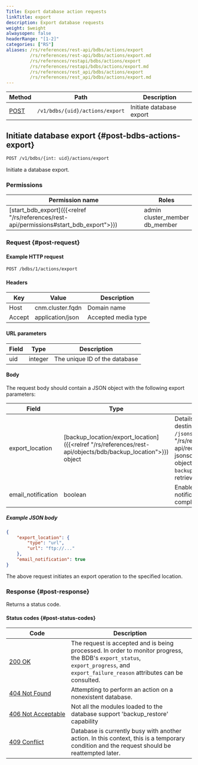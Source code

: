 ```yaml
---
Title: Export database action requests
linkTitle: export
description: Export database requests
weight: $weight
alwaysopen: false
headerRange: "[1-2]"
categories: ["RS"]
aliases: /rs/references/rest-api/bdbs/actions/export
         /rs/references/rest-api/bdbs/actions/export.md
         /rs/references/restapi/bdbs/actions/export
         /rs/references/restapi/bdbs/actions/export.md
         /rs/references/rest_api/bdbs/actions/export
         /rs/references/rest_api/bdbs/actions/export.md
---
```


| Method | Path | Description |
|--------|------|-------------|
| [POST](#post-bdbs-actions-export) | `/v1/bdbs/{uid}/actions/export` | Initiate database export |

## Initiate database export {#post-bdbs-actions-export}

```sh
POST /v1/bdbs/{int: uid}/actions/export
```

Initiate a database export.

### Permissions

| Permission name | Roles |
|-----------------|-------|
| [start_bdb_export]({{<relref "/rs/references/rest-api/permissions#start_bdb_export">}}) | admin<br />cluster_member<br />db_member |

### Request {#post-request}

#### Example HTTP request

```sh
POST /bdbs/1/actions/export
```

#### Headers

| Key | Value | Description |
|-----|-------|-------------|
| Host | cnm.cluster.fqdn | Domain name |
| Accept | application/json | Accepted media type |


#### URL parameters

| Field | Type | Description |
|-------|------|-------------|
| uid | integer | The unique ID of the database |


#### Body

The request body should contain a JSON object with the following export parameters:

| Field | Type | Description |
|-------|------|-------------|
| export_location | [backup_location/export_location]({{<relref "/rs/references/rest-api/objects/bdb/backup_location">}}) object | Details for the export destination. Call [`GET /jsonschema`]({{<relref "/rs/references/rest-api/requests/jsonschema#get-jsonschema">}}) on the bdb object and review the `backup_location` field to retrieve the object's structure.  |
| email_notification | boolean | Enable/disable an email notification on export failure/ completion. (optional) |

##### Example JSON body

```json
{
    "export_location": {
        "type": "url",
        "url": "ftp://..."
    },
    "email_notification": true
}
```

The above request initiates an export operation to the specified location.

### Response {#post-response}

Returns a status code.

#### Status codes {#post-status-codes}

| Code | Description |
|------|-------------|
| [200 OK](http://www.w3.org/Protocols/rfc2616/rfc2616-sec10.html#sec10.2.1) | The request is accepted and is being processed. In order to monitor progress, the BDB's `export_status`, `export_progress`, and `export_failure_reason` attributes can be consulted. |
| [404 Not Found](http://www.w3.org/Protocols/rfc2616/rfc2616-sec10.html#sec10.4.5) | Attempting to perform an action on a nonexistent database. |
| [406&nbsp;Not&nbsp;Acceptable](http://www.w3.org/Protocols/rfc2616/rfc2616-sec10.html#sec10.4.7) | Not all the modules loaded to the database support 'backup_restore' capability |
| [409 Conflict](http://www.w3.org/Protocols/rfc2616/rfc2616-sec10.html#sec10.4.10) | Database is currently busy with another action. In this context, this is a temporary condition and the request should be reattempted later. |
